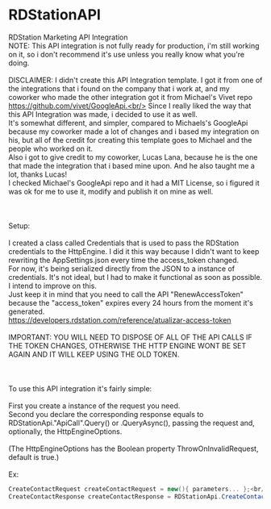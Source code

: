 # RDStationAPI
 RDStation Marketing API Integration<br/>
 NOTE: This API integration is not fully ready for production, i'm still working on it, so i don't recommend it's use unless you really know what you're doing.
 <br/><br/>
 DISCLAIMER: I didn't create this API Integration template. 
 I got it from one of the integrations that i found on the company that i work at, and my coworker who made the other integration got it from Michael's Vivet repo https://github.com/vivet/GoogleApi.<br/>
 Since I really liked the way that this API Integration was made, i decided to use it as well. <br/>
 It's somewhat different, and simpler, compared to Michaels's GoogleApi because my coworker made a lot of changes and i based my integration on his, but all of the credit for creating this template goes to Michael and the people who worked on it.<br/>
 Also i got to give credit to my coworker, Lucas Lana, because he is the one that made the integration that i based mine upon. And he also taught me a lot, thanks Lucas!<br/>
 I checked Michael's GoogleApi repo and it had a MIT License, so i figured it was ok for me to use it, modify and publish it on mine as well.
 <br/><br/>
 <br/><br/>
 Setup:
 <br/><br/>
 I created a class called Credentials that is used to pass the RDStation credentials to the HttpEngine. I did it this way because I didn't want to keep rewriting the AppSettings.json every time the access_token changed.<br/>
 For now, it's being serialized directly from the JSON to a instance of credentials. It's not ideal, but I had to make it functional as soon as possible. I intend to improve on this.<br/>
 Just keep it in mind that you need to call the API "RenewAccessToken" because the "access_token" expires every 24 hours from the moment it's generated.<br/>
 https://developers.rdstation.com/reference/atualizar-access-token
 <br/><br/>
 IMPORTANT: YOU WILL NEED TO DISPOSE OF ALL OF THE API CALLS IF THE TOKEN CHANGES, OTHERWISE THE HTTP ENGINE WONT BE SET AGAIN AND IT WILL KEEP USING THE OLD TOKEN.
 <br/><br/>
 <br/><br/>
 To use this API integration it's fairly simple:
 <br/><br/>
 First you create a instance of the request you need.<br/>
 Second you declare the corresponding response equals to RDStationApi."ApiCall".Query() or .QueryAsync(), passing the request and, optionally, the HttpEngineOptions.
 <br/><br/>
 (The HttpEngineOptions has the Boolean property ThrowOnInvalidRequest, default is true.)
 <br/><br/>
 Ex:<br/>
 ```c#
 CreateContactRequest createContactRequest = new(){ parameters... };<br/>
 CreateContactResponse createContactResponse = RDStationApi.CreateContact.Query(contactRequest, httpEngineOptions);<br/>
 ```
